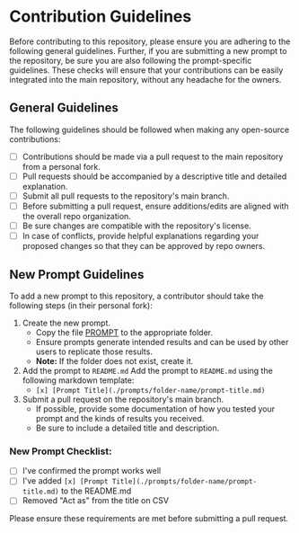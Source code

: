 # Contribution Guidelines
Before contributing to this repository, please ensure you are adhering to the following general guidelines. Further, if you are submitting a new prompt to the repository, be sure you are also following the prompt-specific guidelines. These checks will ensure that your contributions can be easily integrated into the main repository, without any headache for the owners.

## General Guidelines
The following guidelines should be followed when making any open-source contributions:
- [ ] Contributions should be made via a pull request to the main repository from a personal fork.
- [ ] Pull requests should be accompanied by a descriptive title and detailed explanation.
- [ ] Submit all pull requests to the repository's main branch.
- [ ] Before submitting a pull request, ensure additions/edits are aligned with the overall repo organization.
- [ ] Be sure changes are compatible with the repository's license.
- [ ] In case of conflicts, provide helpful explanations regarding your proposed changes so that they can be approved by repo owners.

## New Prompt Guidelines
To add a new prompt to this repository, a contributor should take the following steps (in their personal fork):
1. Create the new prompt.
    - Copy the file [PROMPT](./attachments/prompt.md) to the appropriate folder.
    - Ensure prompts generate intended results and can be used by other users to replicate those results.
    - <b>Note:</b> If the folder does not exist, create it.
2. Add the prompt to `README.md`
    Add the prompt to `README.md` using the following markdown template:
    - `[x] [Prompt Title](./prompts/folder-name/prompt-title.md)`
3. Submit a pull request on the repository's main branch.
    - If possible, provide some documentation of how you tested your prompt and the kinds of results you received.
    - Be sure to include a detailed title and description.

### New Prompt Checklist:
- [ ] I've confirmed the prompt works well
- [ ] I've added `[x] [Prompt Title](./prompts/folder-name/prompt-title.md)` to the README.md
- [ ] Removed "Act as" from the title on CSV

Please ensure these requirements are met before submitting a pull request.